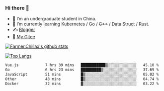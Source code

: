 ### Hi there 👋

- 🔭 I’m an undergraduate student in China.
- 🌱 I’m currently learning Kubernetes / Go / ~~C++~~ / Data Struct / Rust.
- ✍️ [Blogger](https://blog.farmer233.top)
- 🤔 [My Gitee](https://gitee.com/Farmer-chong)


[![Farmer.Chillax's github stats](https://github-readme-stats.vercel.app/api?username=FarmerChillax)](https://github.com/anuraghazra/github-readme-stats)

[![Top Langs](https://github-readme-stats.vercel.app/api/top-langs/?username=FarmerChillax&layout=compact&hide=html,css,javascript)](https://github.com/anuraghazra/github-readme-stats)


<a href="https://wakatime.com/@Farmer"> </a>
          <!--START_SECTION:waka-->

```txt
Vue.js            7 hrs 39 mins   ███████████▒░░░░░░░░░░░░░   45.10 %
Go                6 hrs 23 mins   █████████▒░░░░░░░░░░░░░░░   37.69 %
JavaScript        51 mins         █▒░░░░░░░░░░░░░░░░░░░░░░░   05.02 %
Other             48 mins         █▒░░░░░░░░░░░░░░░░░░░░░░░   04.74 %
Docker            32 mins         ▓░░░░░░░░░░░░░░░░░░░░░░░░   03.22 %
```

<!--END_SECTION:waka-->



<!--
**Farmer-chong/Farmer-chong** is a ✨ _special_ ✨ repository because its `README.md` (this file) appears on your GitHub profile.

Here are some ideas to get you started:

- 🔭 I’m currently working on ...
- 🌱 I’m currently learning ...
- 👯 I’m looking to collaborate on ...
- 🤔 I’m looking for help with ...
- 💬 Ask me about ...
- 📫 How to reach me: ...
- 😄 Pronouns: ...
- ⚡ Fun fact: ...
-->

